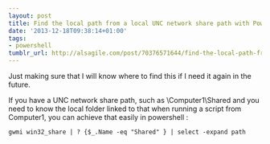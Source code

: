```yaml
---
layout: post
title: Find the local path from a local UNC network share path with Powershell
date: '2013-12-18T09:38:14+01:00'
tags:
- powershell
tumblr_url: http://alsagile.com/post/70376571644/find-the-local-path-from-a-local-unc-network-share-path
---
```

Just making sure that I will know where to find this if I need it again in the future.

If you have a UNC network share path, such as \Computer1\Shared and you need to know the local folder linked to that when running a script from Computer1,  you can achieve that easily in powershell :

    gwmi win32_share | ? {$_.Name -eq "Shared" } | select -expand path
